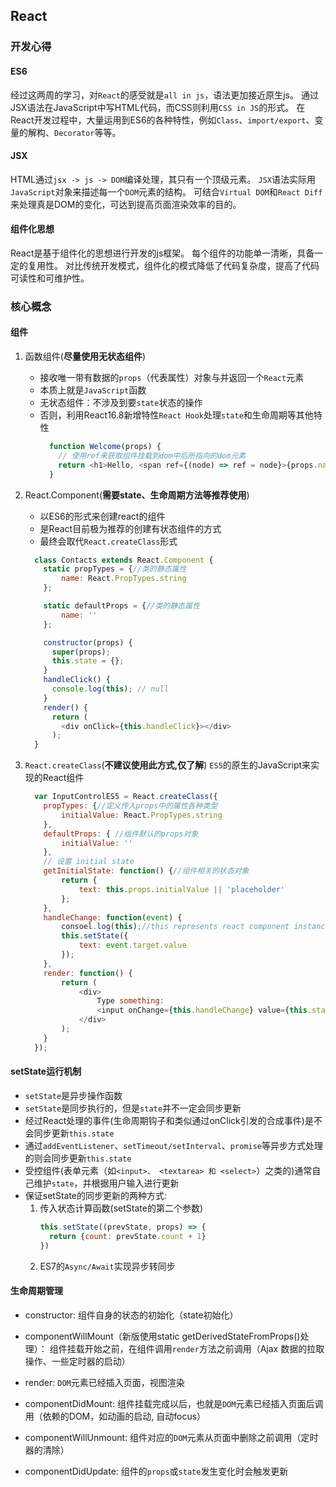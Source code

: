## React
### 开发心得

#### ES6
经过这两周的学习，对`React`的感受就是`all in js`，语法更加接近原生js。
通过JSX语法在JavaScript中写HTML代码，而CSS则利用`CSS in JS`的形式。
在React开发过程中，大量运用到ES6的各种特性，例如`Class`、`import/export`、变量的解构、`Decorator`等等。

#### JSX
HTML通过`jsx -> js -> DOM`编译处理，其只有一个顶级元素。
`JSX`语法实际用`JavaScript`对象来描述每一个`DOM`元素的结构。
可结合`Virtual DOM`和`React Diff`来处理真是DOM的变化，可达到提高页面渲染效率的目的。

#### 组件化思想
React是基于组件化的思想进行开发的js框架。
每个组件的功能单一清晰，具备一定的复用性。
对比传统开发模式，组件化的模式降低了代码复杂度，提高了代码可读性和可维护性。

### 核心概念
#### 组件
  1. 函数组件(**尽量使用无状态组件**)
      * 接收唯一带有数据的`props`（代表属性）对象与并返回一个`React`元素
      * 本质上就是`JavaScript`函数
      * 无状态组件：不涉及到要`state`状态的操作
      * 否则，利用React16.8新增特性`React Hook`处理`state`和生命周期等其他特性
        ```javascript
          function Welcome(props) {
            // 使用ref来获取组件挂载到dom中后所指向的dom元素
            return <h1>Hello, <span ref={(node) => ref = node}>{props.name}</span></h1>;
          }
        ```

2. React.Component(**需要state、生命周期方法等推荐使用**)
    * 以ES6的形式来创建react的组件
    * 是React目前极为推荐的创建有状态组件的方式
    * 最终会取代`React.createClass`形式

    ```javascript
      class Contacts extends React.Component {
        static propTypes = {//类的静态属性
            name: React.PropTypes.string
        };

        static defaultProps = {//类的静态属性
            name: ''
        };

        constructor(props) {
          super(props);
          this.state = {};
        }
        handleClick() {
          console.log(this); // null
        }
        render() {
          return (
            <div onClick={this.handleClick}></div>
          );
      }
    ```

3. `React.createClass`(**不建议使用此方式,仅了解**)
  `ES5`的原生的JavaScript来实现的React组件

    ```javascript
      var InputControlES5 = React.createClass({
        propTypes: {//定义传入props中的属性各种类型
            initialValue: React.PropTypes.string
        },
        defaultProps: { //组件默认的props对象
            initialValue: ''
        },
        // 设置 initial state
        getInitialState: function() {//组件相关的状态对象
            return {
                text: this.props.initialValue || 'placeholder'
            };
        },
        handleChange: function(event) {
            consoel.log(this);//this represents react component instance
            this.setState({
                text: event.target.value
            });
        },
        render: function() {
            return (
                <div>
                    Type something:
                    <input onChange={this.handleChange} value={this.state.text} />
                </div>
            );
        }
      });
    ```

#### setState运行机制
  * `setState`是异步操作函数
  * `setState`是同步执行的，但是`state`并不一定会同步更新
  * 经过React处理的事件(生命周期钩子和类似通过onClick引发的合成事件)是不会同步更新`this.state`
  * 通过`addEventListener`、`setTimeout/setInterval`、`promise`等异步方式处理的则会同步更新`this.state`
  * 受控组件(表单元素（如`<input>、 <textarea> 和 <select>`）之类的)通常自己维护`state`，并根据用户输入进行更新
  * 保证setState的同步更新的两种方式:
    1. 传入状态计算函数(setState的第二个参数)
        ```javascript
        this.setState((prevState, props) => {
          return {count: prevState.count + 1}
        })
        ```
    2. ES7的`Async/Await`实现异步转同步

#### 生命周期管理
  * constructor: 组件自身的状态的初始化（state初始化）

  * componentWillMount（新版使用static getDerivedStateFromProps()处理）： 组件挂载开始之前，在组件调用`render`方法之前调用（Ajax 数据的拉取操作、一些定时器的启动）

  * render: `DOM`元素已经插入页面，视图渲染

  * componentDidMount: 组件挂载完成以后，也就是`DOM`元素已经插入页面后调用（依赖的DOM，如动画的启动, 自动focus）

  * componentWillUnmount: 组件对应的`DOM`元素从页面中删除之前调用（定时器的清除）

  * componentDidUpdate: 组件的`props`或`state`发生变化时会触发更新
